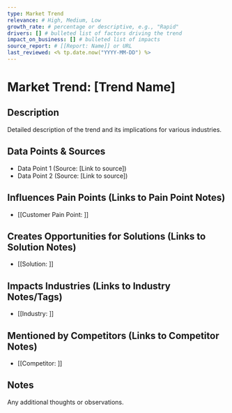 ```yaml
---
type: Market Trend
relevance: # High, Medium, Low
growth_rate: # percentage or descriptive, e.g., "Rapid"
drivers: [] # bulleted list of factors driving the trend
impact_on_business: [] # bulleted list of impacts
source_report: # [[Report: Name]] or URL
last_reviewed: <% tp.date.now("YYYY-MM-DD") %>
---
```


# Market Trend: [Trend Name]

## Description
Detailed description of the trend and its implications for various industries.

## Data Points & Sources
- Data Point 1 (Source: [Link to source])
- Data Point 2 (Source: [Link to source])

## Influences Pain Points (Links to Pain Point Notes)
- [[Customer Pain Point: ]]

## Creates Opportunities for Solutions (Links to Solution Notes)
- [[Solution: ]]

## Impacts Industries (Links to Industry Notes/Tags)
- [[Industry: ]]

## Mentioned by Competitors (Links to Competitor Notes)
- [[Competitor: ]]

## Notes
Any additional thoughts or observations.
